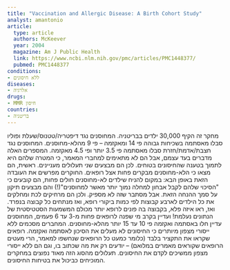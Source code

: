 ```yaml
---
title: "Vaccination and Allergic Disease: A Birth Cohort Study"
analyst: amantonio
article:
  type: article
  authors: McKeever
  year: 2004
  magazine: Am J Public Health
  link: https://www.ncbi.nlm.nih.gov/pmc/articles/PMC1448377/
  pubmed: PMC1448377
conditions:
- ללא חיסונים
diseases:
- אלרגיה
drugs:
- MMR חיסון
countries:
- בריטניה
---
```


מחקר זה הקיף 30,000 ילדים בבריטניה.
המחוסנים נגד דיפטריה/טטנוס/שעלת ופוליו סבלו מאסתמה בשכיחות גבוהה פי 14 ומאקזמה – פי 9 מהלא-מחוסנים.
המחוסנים נגד חצבת/אדמת/חזרת סבלו מאסתמה פי 3.5 יותר ופי 4.5 מאקזמה.
המספרים האלה מדברים בעד עצמם, אבל הם לא מתאימים למחברי המאמר, כי המטרה שלהם היא לתמוך בטענה שהחיסונים בטוחים. לכן הם מבצעים שני תעלולים מעניינים.
ראשית, הם מצאו כי הלא-מחוסנים מבקרים פחות אצל רופאים. החוקרים מפרשים את העובדה הזאת באופן הבא: במקום להניח שילדים לא-מחוסנים חולים פחות, הם קובעים כי "הסיכוי שלהם לקבל אבחון למחלה נמוך יותר מאשר למחוסנים"(!) והם מבצעים תיקון על סמך ההנחה הזאת.
אבל מסתבר שזה לא מספיק. ולכן הם מרחיקים לכת ומחלקים את כל הילדים לארבע קבוצות לפי כמות ביקורי רופא, ואז מנתחים כל קבוצה בנפרד. ואז, ראו איזה פלא, בקבוצה בה פונים לרופא יותר מכולם המשמעות הסטטיסטית של הנתונים נעלמת! ועדיין בקרב מי שפנה לרופאים פחות מ-3 עד 6 פעמים, המחוסנים עדיין חלו באסתמה ואקזמה פי 10 עד 15 יותר מהלא-מחוסנים.
המחברים מסכמים ללא ייסורי מצפון מיותרים כי החיסונים לא מעלים את הסיכון לאסתמה ואקזמה.
רופאים שקראו את התקציר בלבד (כלומר כמעט כל הרופאים שנחשפו למאמר, הרי מעטים הרופאים שקוראים מאמרים במלואם) – יודעים רק את מה שכתוב בו, וגם הם ללא ייסורי מצפון ממשיכים לקדם את החיסונים.
תעלולים מהסוג הזה מאוד נפוצים במחקרים המוכיחים כביכול את בטיחות החיסונים.
